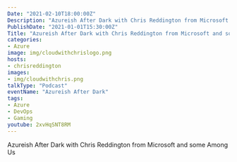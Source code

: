```yaml
---
Date: "2021-02-10T18:00:00Z"
Description: "Azureish After Dark with Chris Reddington from Microsoft and some Among Us"
PublishDate: "2021-01-01T15:30:00Z"
Title: "Azureish After Dark with Chris Reddington from Microsoft and some Among Us"
categories:
- Azure
image: img/cloudwithchrislogo.png
hosts:
- chrisreddington
images:
- img/cloudwithchris.png
talkType: "Podcast"
eventName: "Azureish After Dark"
tags:
- Azure
- DevOps
- Gaming
youtube: 2xvHqSNT8RM
---
```

Azureish After Dark with Chris Reddington from Microsoft and some Among Us
